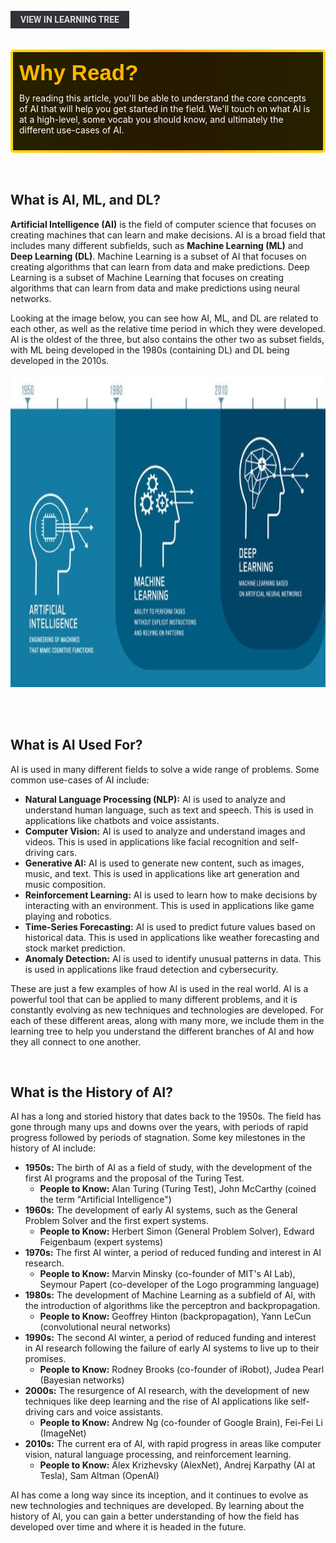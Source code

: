 <br>
<a href='/learning-tree?node=3' style='
    background-color: #31313a;
    color: gainsboro;
    padding: 6px 16px;
    border: none
    border-radius: 4px;
    text-transform: uppercase;
    font-family: "Roboto", sans-serif;
    font-size: 1em;
    font-weight: bold;
    cursor: pointer;
    text-decoration: none;
    display: inline-block;'
>
  View in Learning Tree
</a>

<br>
<br>
<br>

<div style='
  position: relative;
  padding: 10px; 
  border-radius: 5px;
  background-color: rgba(0, 0, 0, 0.85); 
  border: 4px solid transparent;
  background-image: linear-gradient(90deg, rgba(0, 0, 0, 0.85), rgba(0, 0, 0, 0.85)), linear-gradient(90deg, gold, orange, gold);
  background-origin: border-box;
  background-clip: padding-box, border-box;
'>

<svg width='200' height='50' style='display: block; margin-bottom: 5px;'>
  <text x='0' y='35' font-size='35' font-family='Arial' font-weight='bold' fill='gold'>
    Why Read?
    <animate attributeName='fill' values='gold; orange; gold' dur='3s' repeatCount='indefinite' />
  </text>
</svg>

<p style='color: white; margin-top: 2px;'>By reading this article, you'll be able to understand the core concepts of AI that will help you get started in the field. We'll touch on what AI is at a high-level, some vocab you should know, and ultimately the different use-cases of AI.</p>

</div>

<br/>

<br/>

## What is AI, ML, and DL?
**Artificial Intelligence (AI)** is the field of computer science that focuses on creating machines that can learn and make decisions. AI is a broad field that includes many different subfields, such as **Machine Learning (ML)** and **Deep Learning (DL)**. Machine Learning is a subset of AI that focuses on creating algorithms that can learn from data and make predictions. Deep Learning is a subset of Machine Learning that focuses on creating algorithms that can learn from data and make predictions using neural networks.

Looking at the image below, you can see how AI, ML, and DL are related to each other, as well as the relative time period in which they were developed. AI is the oldest of the three, but also contains the other two as subset fields, with ML being developed in the 1980s (containing DL) and DL being developed in the 2010s.

<img src = '/images/article_content/ai_ml_dl.jpeg' height = 500px><br/><br/>

<br/>

## What is AI Used For?
AI is used in many different fields to solve a wide range of problems. Some common use-cases of AI include:
* **Natural Language Processing (NLP):** AI is used to analyze and understand human language, such as text and speech. This is used in applications like chatbots and voice assistants.
* **Computer Vision:** AI is used to analyze and understand images and videos. This is used in applications like facial recognition and self-driving cars.
* **Generative AI:** AI is used to generate new content, such as images, music, and text. This is used in applications like art generation and music composition.
* **Reinforcement Learning:** AI is used to learn how to make decisions by interacting with an environment. This is used in applications like game playing and robotics.
* **Time-Series Forecasting:** AI is used to predict future values based on historical data. This is used in applications like weather forecasting and stock market prediction.
* **Anomaly Detection:** AI is used to identify unusual patterns in data. This is used in applications like fraud detection and cybersecurity.

These are just a few examples of how AI is used in the real world. AI is a powerful tool that can be applied to many different problems, and it is constantly evolving as new techniques and technologies are developed. For each of these different areas, along with many more, we include them in the learning tree to help you understand the different branches of AI and how they all connect to one another.

<br/>

## What is the History of AI?
AI has a long and storied history that dates back to the 1950s. The field has gone through many ups and downs over the years, with periods of rapid progress followed by periods of stagnation. Some key milestones in the history of AI include:
* **1950s:** The birth of AI as a field of study, with the development of the first AI programs and the proposal of the Turing Test.
    * **People to Know:** Alan Turing (Turing Test), John McCarthy (coined the term "Artificial Intelligence")
* **1960s:** The development of early AI systems, such as the General Problem Solver and the first expert systems.
    * **People to Know:** Herbert Simon (General Problem Solver), Edward Feigenbaum (expert systems)
* **1970s:** The first AI winter, a period of reduced funding and interest in AI research.
    * **People to Know:** Marvin Minsky (co-founder of MIT's AI Lab), Seymour Papert (co-developer of the Logo programming language)
* **1980s:** The development of Machine Learning as a subfield of AI, with the introduction of algorithms like the perceptron and backpropagation.
    * **People to Know:** Geoffrey Hinton (backpropagation), Yann LeCun (convolutional neural networks)
* **1990s:** The second AI winter, a period of reduced funding and interest in AI research following the failure of early AI systems to live up to their promises.
    * **People to Know:** Rodney Brooks (co-founder of iRobot), Judea Pearl (Bayesian networks)
* **2000s:** The resurgence of AI research, with the development of new techniques like deep learning and the rise of AI applications like self-driving cars and voice assistants.
    * **People to Know:** Andrew Ng (co-founder of Google Brain), Fei-Fei Li (ImageNet)
* **2010s:** The current era of AI, with rapid progress in areas like computer vision, natural language processing, and reinforcement learning.
    * **People to Know:** Alex Krizhevsky (AlexNet), Andrej Karpathy (AI at Tesla), Sam Altman (OpenAI)

AI has come a long way since its inception, and it continues to evolve as new technologies and techniques are developed. By learning about the history of AI, you can gain a better understanding of how the field has developed over time and where it is headed in the future.